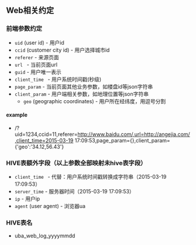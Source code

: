 ## Web相关约定


### 前端参数约定
* `uid` (user id) - 用户id
* `ccid` (customer city id) - 用户选择城市id
* `referer` - 来源页面
* `url ` - 当前页面url
*  `guid` - 用户唯一表示
* `client_time ` - 用户系统时间戳(秒级)
* `page_param` - 当前页面其他业务参数，如楼盘id等json字符串
* `client_param` - 用户端相关参数，如地理位置等json字符串
	* `geo` (geographic coordinates) - 用户所在经纬度，用逗号分割

#### example
* /?uid=1234,ccid=11,referer=http://www.baidu.com/,url=http://angejia.com/,client_time=2015-03-19 17:09:53,page_param={},client_param={'geo':'34.12,56.43'}

### HIVE表额外字段（以上参数全部映射未hive表字段）
* `client_time ` - 代替：用户系统时间戳转换成字符串（2015-03-19 17:09:53）
* `server_time` - 服务器时间（2015-03-19 17:09:53）
* `ip` - 用户ip
* `agent` (user agent) - 浏览器ua

### HIVE表名
* uba_web_log_yyyymmdd